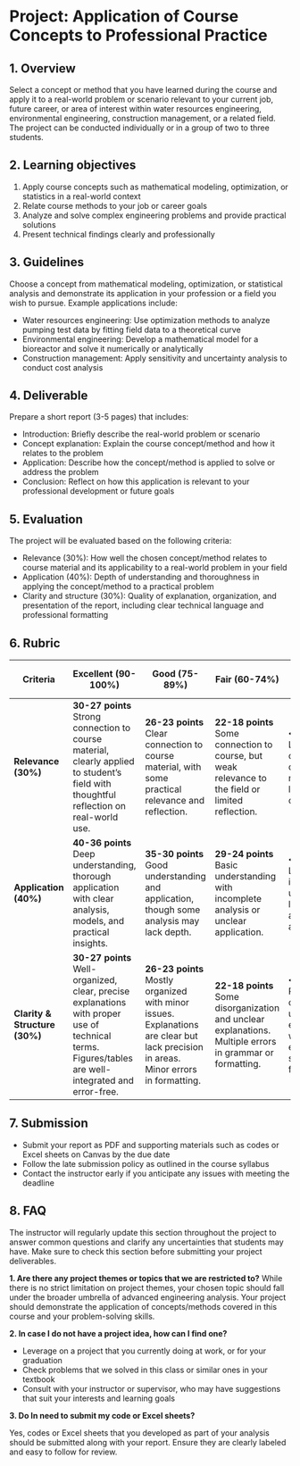 # Project: Application of Course Concepts to Professional Practice

## 1. Overview
Select a concept or method that you have learned during the course and apply it to a real-world problem or scenario relevant to your current job, future career, or area of interest within water resources engineering, environmental engineering, construction management, or a related field. The project can be conducted individually or in a group of two to three students. 

## 2. Learning objectives
1. Apply course concepts such as mathematical modeling, optimization, or statistics in a real-world context
2. Relate course methods to your job or career goals
3. Analyze and solve complex engineering problems and provide practical solutions
4. Present technical findings clearly and professionally

## 3. Guidelines
Choose a concept from mathematical modeling, optimization, or statistical analysis and demonstrate its application in your profession or a field you wish to pursue. Example applications include:
- Water resources engineering: Use optimization methods to analyze pumping test data by fitting field data to a theoretical curve
- Environmental engineering: Develop a mathematical model for a bioreactor and solve it numerically or analytically
- Construction management: Apply sensitivity and uncertainty analysis to conduct cost analysis

## 4. Deliverable
Prepare a short report (3-5 pages) that includes:
- Introduction: Briefly describe the real-world problem or scenario
- Concept explanation: Explain the course concept/method and how it relates to the problem
- Application: Describe how the concept/method is applied to solve or address the problem
- Conclusion: Reflect on how this application is relevant to your professional development or future goals

## 5. Evaluation
The project will be evaluated based on the following criteria:
- Relevance (30%): How well the chosen concept/method relates to course material and its applicability to a real-world problem in your field
- Application (40%): Depth of understanding and thoroughness in applying the concept/method to a practical problem
- Clarity and structure (30%): Quality of explanation, organization, and presentation of the report, including clear technical language and professional formatting

## 6. Rubric

| **Criteria**             | **Excellent (90-100%)**                                  | **Good (75-89%)**                                    | **Fair (60-74%)**                                    | **Needs Improvement (<60%)**                     |
|--------------------------|---------------------------------------------------------|------------------------------------------------------|------------------------------------------------------|--------------------------------------------------|
| **Relevance (30%)**       | **30-27 points** <br> Strong connection to course material, clearly applied to student’s field with thoughtful reflection on real-world use. | **26-23 points** <br> Clear connection to course material, with some practical relevance and reflection. | **22-18 points** <br> Some connection to course, but weak relevance to the field or limited reflection. | **<18 points** <br> Loosely connected to course material, with little relevance or reflection. | 
| **Application (40%)**     | **40-36 points** <br> Deep understanding, thorough application with clear analysis, models, and practical insights. | **35-30 points** <br> Good understanding and application, though some analysis may lack depth. | **29-24 points** <br> Basic understanding with incomplete analysis or unclear application. | **<24 points** <br> Limited or incorrect understanding, little analysis, and unclear application. | 
| **Clarity & Structure (30%)** | **30-27 points** <br> Well-organized, clear, precise explanations with proper use of technical terms. Figures/tables are well-integrated and error-free. | **26-23 points** <br> Mostly organized with minor issues. Explanations are clear but lack precision in areas. Minor errors in formatting. | **22-18 points** <br> Some disorganization and unclear explanations. Multiple errors in grammar or formatting. | **<18 points** <br> Poorly organized, unclear explanations, with multiple errors in structure or formatting. | 

## 7. Submission
- Submit your report as PDF and supporting materials such as codes or Excel sheets on Canvas by the due date
- Follow the late submission policy as outlined in the course syllabus
- Contact the instructor early if you anticipate any issues with meeting the deadline

## 8. FAQ 
The instructor will regularly update this section throughout the project to answer common questions and clarify any uncertainties that students may have. Make sure to check this section before submitting your project deliverables.

**1. Are there any project themes or topics that we are restricted to?**
While there is no strict limitation on project themes, your chosen topic should fall under the broader umbrella of advanced engineering analysis. Your project should demonstrate the application of concepts/methods covered in this course and your problem-solving skills.

**2. In case I do not have a project idea, how can I find one?**
- Leverage on a project that you currently doing at work, or for your graduation
- Check problems that we solved in this class or similar ones in your textbook
- Consult with your instructor or supervisor, who may have suggestions that suit your interests and learning goals

**3. Do In need to submit my code or Excel sheets?**   

Yes, codes or Excel sheets that you developed as part of your analysis should be submitted along with your report. Ensure they are clearly labeled and easy to follow for review.

